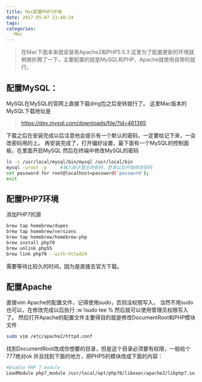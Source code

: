 ```yaml
---
title: Mac配置PHP7环境
date: 2017-05-07 21:40:24
tags:
categories:
  -Mac
---
```


>在Mac下面本来就安装有Apache2和PHP5.5.3
这里为了配置更新的环境就稍微折腾了一下，主要配置的就是MySQL和PHP，Apache就使用自带的就行。

## 配置MySQL：
MySQL在MySQL的官网上直接下载dmg包之后安转就行了。
这里Mac版本的MySQL下载地址是
>https://dev.mysql.com/downloads/file/?id=461365

下载之后在安装完成以后注意他会提示有一个默认的密码，一定要给记下来，一会改密码用的上。
再安装完成了，打开偏好设置，最下面有一个MySQL的控制面板，在里面开启MySQL
然后在终端中修改MySQL的密码
```bash
ln -s /usr/local/mysql/bin/mysql /usr/local/bin
mysql -uroot -p     #输入刚才提示的密码，登录以后开始修改密码
set password for root@localhost=password('password');
exit
```

## 配置PHP7环境
添加PHP7的源
```bash
brew tap homebrew/dupes  
brew tap homebrew/versions  
brew tap homebrew/homebrew-php  
brew install php70  
brew unlink php55
brew link php70 --with-httpd24
```
需要等待比较久的时间，因为是直接去官方下载。

## 配置Apache
直接vim Apache的配置文件，记得使用sudo，否则没权限写入。
当然不用sudo也可以，在修改完成以后执行 :w !sudo tee %
然后就可以使用管理员权限写入了。
然后打开Apache的配置文件主要得目的就是修改DocumentRoot和PHP模块文件
```bash
sudo vim /etc/apache2/httpd.conf
```
找到DocumentRoot改成你想要的目录，但是这个目录必须要有权限，一般给个777绝对ok
并且找到下面的地方，把PHP5的模块改成下面的内容：
```bash
#Enable PHP 7 module  
LoadModule php7_module /usr/local/opt/php70/libexec/apache2/libphp7.so
```
